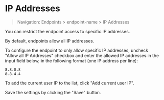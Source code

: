 # IP Addresses

> Navigation: Endpoints > endpoint-name > IP Addresses

You can restrict the endpoint access to specific IP addresses.

By default, endpoints allow all IP addresses.

To configure the endpoint to only allow specific IP addresses, uncheck "Allow all IP Addresses" checkbox and enter the allowed IP addresses in the input field below, in the following format (one IP address per line):

```
8.8.8.8
8.8.4.4
```

To add the current user IP to the list, click "Add current user IP".

Save the settings by clicking the "Save" button.